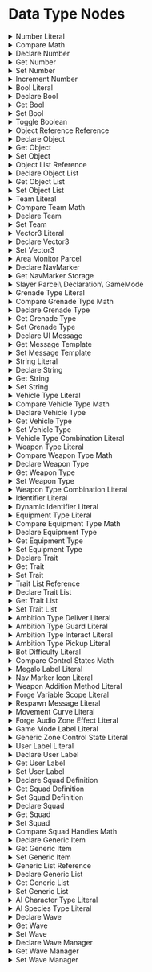 # Data Type Nodes

<details>

<summary>Number Literal</summary>

#### Output Pins

pinId: Out\
dataType: number\
IsEditableOutput: true\
settings:\
userData:

</details>

<details>

<summary>Compare Math</summary>

#### Node Rules

ruleID: RequiredNodeInput\
RequiredProperties: Operand A\
Operand B

#### Input Pins

pinId: Operand A\
dataType: number\\

pinId: Operand B\
dataType: number\\

#### Output Pins

pinId: Equal\
dataType: bool\
userData:

pinId: Greater Than\
dataType: bool\
userData:

pinId: Less Than\
dataType: bool\
userData:

**Node Category: Logic\_Compare**

</details>

<details>

<summary>Declare Number</summary>

#### Node Rules

ruleID: RequiredNodeInput\
RequiredProperties:\
Identifier\
Scope

#### Input Pins

pinId: Identifier\
dataType: identifier\\

pinId: Initial Value\
dataType: number\
settings:

pinId: Scope\
dataType: forge\_variable\_scope\
userData:

**Node Category: Variables\_Advanced**

</details>

<details>

<summary>Get Number</summary>

#### Node Rules

ruleID: RequiredNodeInput\
RequiredProperties:\
Identifier\
Scope

#### Input Pins

pinId: Identifier\
dataType: identifier\\

pinId: Scope\
dataType: forge\_variable\_scope\\

pinId: Object\
dataType: object\
settings:

#### Output Pins

pinId: Out\
dataType: number\
userData:

**Node Category: Variables\_Advanced**

</details>

<details>

<summary>Set Number</summary>

#### Node Rules

ruleID: RequiredNodeInput\
RequiredProperties:\
Identifier\
Scope

#### Input Pins

pinId: ActionStart\
dataType: execute

pinId: Identifier\
dataType: identifier\\

pinId: Value\
dataType: number\
settings:

pinId: Scope\
dataType: forge\_variable\_scope\\

pinId: Object\
dataType: object\
settings:

#### Output Pins

pinId: ActionComplete\
dataType: execute userData:

**Node Category: Variables\_Advanced**

</details>

<details>

<summary>Increment Number</summary>

#### Node Rules

ruleID: RequiredNodeInput\
RequiredProperties:\
Identifier\
Increment Value\
Scope

#### Input Pins

pinId: ActionStart\
dataType: execute

pinId: Identifier\
dataType: identifier\\

pinId: Increment Value\
dataType: number\\

pinId: Scope\
dataType: forge\_variable\_scope\\

pinId: Object\
dataType: object\
settings:

#### Output Pins

pinId: ActionComplete\
dataType: execute userData:

**Node Category: Logic**

</details>

<details>

<summary>Bool Literal</summary>

#### Output Pins

pinId: Out\
dataType: bool\
IsEditableOutput: true\
settings:\
userData:

</details>

<details>

<summary>Declare Bool</summary>

#### Node Rules

ruleID: RequiredNodeInput\
RequiredProperties:\
Identifier\
Scope

#### Input Pins

pinId: Identifier\
dataType: identifier\\

pinId: Initial Value\
dataType: bool\
settings:

pinId: Scope\
dataType: forge\_variable\_scope\
userData:

**Node Category: Variables\_Advanced**

</details>

<details>

<summary>Get Bool</summary>

#### Node Rules

ruleID: RequiredNodeInput\
RequiredProperties:\
Identifier\
Scope

#### Input Pins

pinId: Identifier\
dataType: identifier\\

pinId: Scope\
dataType: forge\_variable\_scope\\

pinId: Object\
dataType: object\
settings:

#### Output Pins

pinId: Out\
dataType: bool\
userData:

**Node Category: Variables\_Advanced**

</details>

<details>

<summary>Set Bool</summary>

#### Node Rules

ruleID: RequiredNodeInput\
RequiredProperties:\
Identifier\
Scope

#### Input Pins

pinId: ActionStart\
dataType: execute

pinId: Identifier\
dataType: identifier\\

pinId: Value\
dataType: bool\
settings:

pinId: Scope\
dataType: forge\_variable\_scope\\

pinId: Object\
dataType: object\
settings:

#### Output Pins

pinId: ActionComplete\
dataType: execute userData:

**Node Category: Variables\_Advanced**

</details>

<details>

<summary>Toggle Boolean</summary>

#### Node Rules

ruleID: RequiredNodeInput\
RequiredProperties:\
Identifier\
Scope

#### Input Pins

pinId: ActionStart\
dataType: execute

pinId: Identifier\
dataType: identifier\\

pinId: Scope\
dataType: forge\_variable\_scope\\

pinId: Object\
dataType: object\
settings:

#### Output Pins

pinId: ActionComplete\
dataType: execute userData:

**Node Category: Logic**

</details>

<details>

<summary>Object Reference Reference</summary>

#### Node Rules

ruleID: RequiredNodeInput\
RequiredProperties: EntryId

#### Output Pins

pinId: Object\
dataType: object\
userData:

EditableProperty: EntryId\
IsEditableOutput: true settings:

properties: propertyName: EntryId\
dataType: number

</details>

<details>

<summary>Declare Object</summary>

#### Node Rules

ruleID: RequiredNodeInput\
RequiredProperties:\
Identifier\
Scope

#### Input Pins

pinId: Identifier\
dataType: identifier\\

pinId: Initial Value\
dataType: object\
settings:

pinId: Scope\
dataType: forge\_variable\_scope\
userData:

**Node Category: Variables\_Advanced**

</details>

<details>

<summary>Get Object</summary>

#### Node Rules

ruleID: RequiredNodeInput\
RequiredProperties:\
Identifier\
Scope

#### Input Pins

pinId: Identifier\
dataType: identifier\\

pinId: Scope\
dataType: forge\_variable\_scope\\

pinId: Object\
dataType: object\
settings:

#### Output Pins

pinId: Out\
dataType: object\
userData:

**Node Category: Variables\_Advanced**

</details>

<details>

<summary>Set Object</summary>

#### Node Rules

ruleID: RequiredNodeInput\
RequiredProperties:\
Identifier\
Scope

#### Input Pins

pinId: ActionStart\
dataType: execute

pinId: Identifier\
dataType: identifier\\

pinId: Value\
dataType: object\
settings:

pinId: Scope\
dataType: forge\_variable\_scope\\

pinId: Object\
dataType: object\
settings:

#### Output Pins

pinId: ActionComplete\
dataType: execute userData:

**Node Category: Variables\_Advanced**

</details>

<details>

<summary>Object List Reference</summary>

#### Input Pins

pinId: Object 1\
dataType: object\
settings:\
pinId: Object 2\
dataType: object\
settings:\
pinId: Object 3\
dataType: object\
settings:\
pinId: Object 4\
dataType: object\
settings:

#### Output Pins

pinId: Object List\
dataType: object\_list\
userData:

</details>

<details>

<summary>Declare Object List</summary>

#### Node Rules

ruleID: RequiredNodeInput\
RequiredProperties:\
Identifier\
Scope

#### Input Pins

pinId: Identifier\
dataType: identifier\\

pinId: Initial Value\
dataType: object\_list\
settings: String: (ForgeCreateObjectList(nil))

pinId: Scope\
dataType: forge\_variable\_scope\
userData:

**Node Category: Variables\_Advanced**

</details>

<details>

<summary>Get Object List</summary>

#### Node Rules

ruleID: RequiredNodeInput\
RequiredProperties:\
Identifier\
Scope

#### Input Pins

pinId: Identifier\
dataType: identifier\\

pinId: Scope\
dataType: forge\_variable\_scope\\

pinId: Object\
dataType: object\
settings:

#### Output Pins

pinId: Out\
dataType: object\_list\
userData:

**Node Category: Variables\_Advanced**

</details>

<details>

<summary>Set Object List</summary>

#### Node Rules

ruleID: RequiredNodeInput\
RequiredProperties:\
Identifier\
Scope

#### Input Pins

pinId: ActionStart\
dataType: execute

pinId: Identifier\
dataType: identifier\\

pinId: Value\
dataType: object\_list\
settings:

pinId: Scope\
dataType: forge\_variable\_scope\\

pinId: Object\
dataType: object\
settings:

#### Output Pins

pinId: ActionComplete\
dataType: execute userData:

**Node Category: Variables\_Advanced**

</details>

<details>

<summary>Team Literal</summary>

#### Output Pins

pinId: Out\
dataType: team\
IsEditableOutput: true\
settings:\
userData:

</details>

<details>

<summary>Compare Team Math</summary>

#### Node Rules

ruleID: RequiredNodeInput\
RequiredProperties: Team A\
Team B

#### Input Pins

pinId: Team A\
dataType: team\\

pinId: Team B\
dataType: team\\

#### Output Pins

pinId: Equal\
dataType: bool\
userData:

**Node Category: Logic\_Compare**

</details>

<details>

<summary>Declare Team</summary>

#### Node Rules

ruleID: RequiredNodeInput\
RequiredProperties:\
Identifier\
Scope

#### Input Pins

pinId: Identifier\
dataType: identifier\\

pinId: Initial Value\
dataType: team\
settings:

pinId: Scope\
dataType: forge\_variable\_scope\
userData:

**Node Category: Variables\_Advanced\\**

#### Node Rules

ruleID: RequiredNodeInput\
RequiredProperties:\
Identifier\
Scope

Storage

#### Input Pins

pinId: Identifier\
dataType: identifier\\

pinId: Scope\
dataType: forge\_variable\_scope\\

pinId: Object\
dataType: object\
settings:

#### Output Pins

pinId: Out\
dataType: team\
userData:

**Node Category: Variables\_Advanced**

</details>

<details>

<summary>Set Team</summary>

#### Node Rules

ruleID: RequiredNodeInput\
RequiredProperties:\
Identifier\
Scope

#### Input Pins

pinId: ActionStart\
dataType: execute

pinId: Identifier\
dataType: identifier\\

pinId: Value\
dataType: team\
settings:

pinId: Scope\
dataType: forge\_variable\_scope\\

pinId: Object\
dataType: object\
settings:

#### Output Pins

pinId: ActionComplete\
dataType: execute userData:

**Node Category: Variables\_Advanced**

</details>

<details>

<summary>Vector3 Literal</summary>

#### Input Pins

pinId: X\
dataType: number\
MinRange: -1000\
MaxRange: 1000\
Step: 0.1\
settings: Float: 0pinId: Y\
dataType: number\
MinRange: -1000\
MaxRange: 1000\
Step: 0.1\
settings: Float: 0pinId: Z\
dataType: number\
MinRange: -1000\
MaxRange: 1000\
Step: 0.1\
settings: Float: 0

#### Output Pins

pinId: Out\
dataType: vector3\
userData:

</details>

<details>

<summary>Declare Vector3</summary>

#### Node Rules

ruleID: RequiredNodeInput\
RequiredProperties:\
Identifier\
Scope

#### Input Pins

pinId: Identifier\
dataType: identifier\\

pinId: Initial Value\
dataType: vector3\
settings: String: vector(0\ 0\ 0)

pinId: Scope\
dataType: forge\_variable\_scope\
userData:

**Node Category: Variables\_Advanced\\**

#### Node Rules

ruleID: RequiredNodeInput\
RequiredProperties:\
Identifier\
Scope

Storage

#### Input Pins

pinId: Identifier\
dataType: identifier\\

pinId: Scope\
dataType: forge\_variable\_scope\\

pinId: Object\
dataType: object\
settings:

#### Output Pins

pinId: Out\
dataType: vector3\
userData:

**Node Category: Variables\_Advanced**

</details>

<details>

<summary>Set Vector3</summary>

#### Node Rules

ruleID: RequiredNodeInput\
RequiredProperties:\
Identifier\
Scope

#### Input Pins

pinId: ActionStart\
dataType: execute

pinId: Identifier\
dataType: identifier\\

pinId: Value\
dataType: vector3\
settings:

pinId: Scope\
dataType: forge\_variable\_scope\\

pinId: Object\
dataType: object\
settings:

#### Output Pins

pinId: ActionComplete\
dataType: execute userData:

**Node Category: Variables\_Advanced**

</details>

<details>

<summary>Area Monitor Parcel</summary>

#### Node Rules

ruleID: RequiredNodeInput\
RequiredProperties: Object

#### Input Pins

pinId: Object\
dataType: object\\

#### Output Pins

pinId: AreaMonitor\
dataType: area\_monitor\
userData: userData:

</details>

<details>

<summary>Declare NavMarker</summary>

#### Node Rules

ruleID: RequiredNodeInput\
RequiredProperties: Identifier

#### Input Pins

pinId: Identifier\
dataType: identifier\\

#### Output Pins

pinId: Out\
dataType: nav\_marker\
userData:

properties: propertyName: IconIndex\
dataType: number\
settings: String: 1 userData:

**Node Category: UI\_Nav\_Markers**

</details>

<details>

<summary>Get NavMarker Storage</summary>

#### Node Rules

ruleID: ValidUserIdentifier\
IdentifierKey: Identifier\
DeclarationNodeType: Declare NavMarker

ruleID: RequiredNodeInput\
RequiredProperties: Identifier

#### Input Pins

pinId: Identifier\
dataType: identifier\\

#### Output Pins

pinId: Out\
dataType: nav\_marker\
userData:

**Node Category: Unused**

</details>

<details>

<summary>Slayer Parcel\ Declaration\ GameMode</summary>

#### Output Pins

pinId: Slayer\
dataType: mode\_slayer\
userData:\
userData:

#### Node Category: Unused

</details>

<details>

<summary>Grenade Type Literal</summary>

#### Output Pins

pinId: Out\
dataType: grenade\_type\
IsEditableOutput: true\
settings:\
userData:

</details>

<details>

<summary>Compare Grenade Type Math</summary>

#### Node Rules

ruleID: RequiredNodeInput\
RequiredProperties: Grenade Type A\
Grenade Type B

#### Input Pins

pinId: Grenade Type A\
dataType: grenade\_type\\

pinId: Grenade Type B\
dataType: grenade\_type\\

#### Output Pins

pinId: Equal\
dataType: bool\
userData:

**Node Category: Logic\_Compare**

</details>

<details>

<summary>Declare Grenade Type</summary>

#### Node Rules

ruleID: RequiredNodeInput\
RequiredProperties:\
Identifier\
Scope

#### Input Pins

pinId: Identifier\
dataType: identifier\\

pinId: Initial Value\
dataType: grenade\_type\
settings:

pinId: Scope\
dataType: forge\_variable\_scope\
userData:

**Node Category: Variables\_Advanced**

</details>

<details>

<summary>Get Grenade Type</summary>

#### Node Rules

ruleID: RequiredNodeInput\
RequiredProperties:\
Identifier\
Scope

#### Input Pins

pinId: Identifier\
dataType: identifier\\

pinId: Scope\
dataType: forge\_variable\_scope\\

pinId: Object\
dataType: object\
settings:

#### Output Pins

pinId: Out\
dataType: grenade\_type\
userData:

**Node Category: Variables\_Advanced**

</details>

<details>

<summary>Set Grenade Type</summary>

#### Node Rules

ruleID: RequiredNodeInput\
RequiredProperties:\
Identifier\
Scope

#### Input Pins

pinId: ActionStart\
dataType: execute

pinId: Identifier\
dataType: identifier\\

pinId: Value\
dataType: grenade\_type\
settings:

pinId: Scope\
dataType: forge\_variable\_scope\\

pinId: Object\
dataType: object\
settings:

#### Output Pins

pinId: ActionComplete\
dataType: execute userData:

**Node Category: Variables\_Advanced**

</details>

<details>

<summary>Declare UI Message</summary>

#### Node Rules

ruleID: RequiredNodeInput\
RequiredProperties:\
Identifier\
Scope

#### Input Pins

pinId: Identifier\
dataType: identifier\\

pinId: Initial Value\
dataType: ui\_message\
settings:

pinId: Scope\
dataType: forge\_variable\_scope\
userData:

**Node Category: Variables\_Advanced**

</details>

<details>

<summary>Get Message Template</summary>

#### Node Rules

ruleID: RequiredNodeInput\
RequiredProperties:\
Identifier\
Scope

#### Input Pins

pinId: Identifier\
dataType: identifier\\

pinId: Scope\
dataType: forge\_variable\_scope\\

pinId: Object\
dataType: object\
settings:

#### Output Pins

pinId: Out\
dataType: ui\_message\
userData:

**Node Category: Variables\_Advanced**

</details>

<details>

<summary>Set Message Template</summary>

#### Node Rules

ruleID: RequiredNodeInput\
RequiredProperties:\
Identifier\
Scope

#### Input Pins

pinId: ActionStart\
dataType: execute

pinId: Identifier\
dataType: identifier\\

pinId: Value\
dataType: ui\_message\
settings:

pinId: Scope\
dataType: forge\_variable\_scope\\

pinId: Object\
dataType: object\
settings:

#### Output Pins

pinId: ActionComplete\
dataType: execute userData:

**Node Category: Variables\_Advanced**

</details>

<details>

<summary>String Literal</summary>

#### Output Pins

pinId: Out\
dataType: string\_id\
IsEditableOutput: true\
settings:\
userData:

</details>

<details>

<summary>Declare String</summary>

#### Node Rules

ruleID: RequiredNodeInput\
RequiredProperties:\
Identifier\
Scope

#### Input Pins

pinId: Identifier\
dataType: identifier\\

pinId: Initial Value\
dataType: string\_id\
settings:

pinId: Scope\
dataType: forge\_variable\_scope\
userData:

**Node Category: Variables\_Advanced**

</details>

<details>

<summary>Get String</summary>

#### Node Rules

ruleID: RequiredNodeInput\
RequiredProperties:\
Identifier\
Scope

#### Input Pins

pinId: Identifier\
dataType: identifier\\

pinId: Scope\
dataType: forge\_variable\_scope\\

pinId: Object\
dataType: object\
settings:

#### Output Pins

pinId: Out\
dataType: string\_id\
userData:

**Node Category: Variables\_Advanced**

</details>

<details>

<summary>Set String</summary>

#### Node Rules

ruleID: RequiredNodeInput\
RequiredProperties:\
Identifier\
Scope

#### Input Pins

pinId: ActionStart\
dataType: execute

pinId: Identifier\
dataType: identifier\\

pinId: Value\
dataType: string\_id\
settings:

pinId: Scope\
dataType: forge\_variable\_scope\\

pinId: Object\
dataType: object\
settings:

#### Output Pins

pinId: ActionComplete\
dataType: execute userData:

**Node Category: Variables\_Advanced**

</details>

<details>

<summary>Vehicle Type Literal</summary>

#### Output Pins

pinId: Out\
dataType: vehicle\_type\
IsEditableOutput: true\
settings:\
userData:

</details>

<details>

<summary>Compare Vehicle Type Math</summary>

#### Node Rules

ruleID: RequiredNodeInput\
RequiredProperties: Vehicle Type A\
Vehicle Type B

#### Input Pins

pinId: Vehicle Type A\
dataType: vehicle\_type\\

pinId: Vehicle Type B\
dataType: vehicle\_type\\

#### Output Pins

pinId: Equal\
dataType: bool\
userData:

**Node Category: Logic\_Compare**

</details>

<details>

<summary>Declare Vehicle Type</summary>

#### Node Rules

ruleID: RequiredNodeInput\
RequiredProperties:\
Identifier\
Scope

#### Input Pins

pinId: Identifier\
dataType: identifier\\

pinId: Initial Value\
dataType: vehicle\_type\
settings:

pinId: Scope\
dataType: forge\_variable\_scope\
userData:

**Node Category: Variables\_Advanced**

</details>

<details>

<summary>Get Vehicle Type</summary>

#### Node Rules

ruleID: RequiredNodeInput\
RequiredProperties:\
Identifier\
Scope

#### Input Pins

pinId: Identifier\
dataType: identifier\\

pinId: Scope\
dataType: forge\_variable\_scope\\

pinId: Object\
dataType: object\
settings:

#### Output Pins

pinId: Out\
dataType: vehicle\_type\
userData:

**Node Category: Variables\_Advanced**

</details>

<details>

<summary>Set Vehicle Type</summary>

#### Node Rules

ruleID: RequiredNodeInput\
RequiredProperties:\
Identifier\
Scope

#### Input Pins

pinId: ActionStart\
dataType: execute

pinId: Identifier\
dataType: identifier\\

pinId: Value\
dataType: vehicle\_type\
settings:

pinId: Scope\
dataType: forge\_variable\_scope\\

pinId: Object\
dataType: object\
settings:

#### Output Pins

pinId: ActionComplete\
dataType: execute userData:

**Node Category: Variables\_Advanced**

</details>

<details>

<summary>Vehicle Type Combination Literal</summary>

#### Node Rules

ruleID: RequiredNodeInput\
RequiredProperties: Base Vehicle\
Configuration

#### Input Pins

pinId: Base Vehicle\
dataType: vehicle\_type\\

pinId: Configuration\
dataType: vehicle\_type\\

#### Output Pins

pinId: Out\
dataType: vehicle\_type\
userData:

**Node Category: Unused**

</details>

<details>

<summary>Weapon Type Literal</summary>

#### Output Pins

pinId: Out\
dataType: weapon\_type\
IsEditableOutput: true\
settings:\
userData:

</details>

<details>

<summary>Compare Weapon Type Math</summary>

#### Node Rules

ruleID: RequiredNodeInput\
RequiredProperties: Weapon Type A\
Weapon Type B

#### Input Pins

pinId: Weapon Type A\
dataType: weapon\_type\\

pinId: Weapon Type B\
dataType: weapon\_type\\

#### Output Pins

pinId: Equal\
dataType: bool\
userData:

**Node Category: Logic\_Compare**

</details>

<details>

<summary>Declare Weapon Type</summary>

#### Node Rules

ruleID: RequiredNodeInput\
RequiredProperties:\
Identifier\
Scope

#### Input Pins

pinId: Identifier\
dataType: identifier\\

pinId: Initial Value\
dataType: weapon\_type\
settings:

pinId: Scope\
dataType: forge\_variable\_scope\
userData:

**Node Category: Variables\_Advanced**

</details>

<details>

<summary>Get Weapon Type</summary>

#### Node Rules

ruleID: RequiredNodeInput\
RequiredProperties:\
Identifier\
Scope

#### Input Pins

pinId: Identifier\
dataType: identifier\\

pinId: Scope\
dataType: forge\_variable\_scope\\

pinId: Object\
dataType: object\
settings:

#### Output Pins

pinId: Out\
dataType: weapon\_type\
userData:

**Node Category: Variables\_Advanced**

</details>

<details>

<summary>Set Weapon Type</summary>

#### Node Rules

ruleID: RequiredNodeInput\
RequiredProperties:\
Identifier\
Scope

#### Input Pins

pinId: ActionStart\
dataType: execute

pinId: Identifier\
dataType: identifier\\

pinId: Value\
dataType: weapon\_type\
settings:

pinId: Scope\
dataType: forge\_variable\_scope\\

pinId: Object\
dataType: object\
settings:

#### Output Pins

pinId: ActionComplete\
dataType: execute userData:

**Node Category: Variables\_Advanced**

</details>

<details>

<summary>Weapon Type Combination Literal</summary>

#### Node Rules

ruleID: RequiredNodeInput\
RequiredProperties: Base Weapon\
Configuration

#### Input Pins

pinId: Base Weapon\
dataType: base\_weapon\_type\\

pinId: Configuration\
dataType: variant\_weapon\_type\\

#### Output Pins

pinId: Out\
dataType: weapon\_type\
userData:

</details>

<details>

<summary>Identifier Literal</summary>

#### Output Pins

pinId: Identifier\
dataType: identifier\
userData:IsEditableOutput: true\
settings: String:

</details>

<details>

<summary>Dynamic Identifier Literal</summary>

#### Node Rules

ruleID: RequiredNodeInput\
RequiredProperties:\
Identifier\
Number

#### Input Pins

pinId: Identifier\
dataType: identifier\\

pinId: Number\
dataType: number\
Step: 1.0

#### Output Pins

pinId: New Identifier\
dataType: identifier\
userData: settings: String:

**Node Category: Unused**

</details>

<details>

<summary>Equipment Type Literal</summary>

#### Output Pins

pinId: Out\
dataType: equipment\_type\
userData:IsEditableOutput: true\
settings:

</details>

<details>

<summary>Compare Equipment Type Math</summary>

#### Node Rules

ruleID: RequiredNodeInput\
RequiredProperties: Equipment Type A\
Equipment Type B

#### Input Pins

pinId: Equipment Type A\
dataType: equipment\_type\\

pinId: Equipment Type B\
dataType: equipment\_type\\

#### Output Pins

pinId: Equal\
dataType: bool\
userData:

**Node Category: Logic\_Compare**

</details>

<details>

<summary>Declare Equipment Type</summary>

#### Node Rules

ruleID: RequiredNodeInput\
RequiredProperties:\
Identifier\
Scope

#### Input Pins

pinId: Identifier\
dataType: identifier\\

pinId: Initial Value\
dataType: equipment\_type\
settings:

pinId: Scope\
dataType: forge\_variable\_scope\
userData:

**Node Category: Variables\_Advanced**

</details>

<details>

<summary>Get Equipment Type</summary>

#### Node Rules

ruleID: RequiredNodeInput\
RequiredProperties:\
Identifier\
Scope

#### Input Pins

pinId: Identifier\
dataType: identifier\\

pinId: Scope\
dataType: forge\_variable\_scope\\

pinId: Object\
dataType: object\
settings:

#### Output Pins

pinId: Out\
dataType: equipment\_type\
userData:

**Node Category: Variables\_Advanced**

</details>

<details>

<summary>Set Equipment Type</summary>

#### Node Rules

ruleID: RequiredNodeInput\
RequiredProperties:\
Identifier\
Scope

#### Input Pins

pinId: ActionStart\
dataType: execute

pinId: Identifier\
dataType: identifier\\

pinId: Value\
dataType: equipment\_type\
settings:

pinId: Scope\
dataType: forge\_variable\_scope\\

pinId: Object\
dataType: object\
settings:

#### Output Pins

pinId: ActionComplete\
dataType: execute userData:

**Node Category: Variables\_Advanced**

</details>

<details>

<summary>Declare Trait</summary>

#### Node Rules

ruleID: RequiredNodeInput\
RequiredProperties:\
Identifier\
Scope

#### Input Pins

pinId: Identifier\
dataType: identifier\\

pinId: Initial Value\
dataType: forge\_trait\
settings:

pinId: Scope\
dataType: forge\_variable\_scope\
userData:

**Node Category: Unused**

</details>

<details>

<summary>Get Trait</summary>

#### Node Rules

ruleID: RequiredNodeInput\
RequiredProperties:\
Identifier\
Scope

#### Input Pins

pinId: Identifier\
dataType: identifier\\

pinId: Scope\
dataType: forge\_variable\_scope\\

pinId: Object\
dataType: object\
settings:

#### Output Pins

pinId: Out\
dataType: forge\_trait\
userData:

**Node Category: Unused**

</details>

<details>

<summary>Set Trait</summary>

#### Node Rules

ruleID: RequiredNodeInput\
RequiredProperties:\
Identifier\
Scope

#### Input Pins

pinId: ActionStart\
dataType: execute

pinId: Identifier\
dataType: identifier\\

pinId: Value\
dataType: forge\_trait\
settings:

pinId: Scope\
dataType: forge\_variable\_scope\\

pinId: Object\
dataType: object\
settings:

#### Output Pins

pinId: ActionComplete\
dataType: execute userData:

**Node Category: Unused**

</details>

<details>

<summary>Trait List Reference</summary>

#### Input Pins

pinId: Trait A\
dataType: forge\_trait\
settings:\
pinId: Trait B\
dataType: forge\_trait\
settings:\
pinId: Trait C\
dataType: forge\_trait\
settings:\
pinId: Trait D\
dataType: forge\_trait\
settings:

#### Output Pins

pinId: Trait List\
dataType: trait\_list\
userData:

#### Node Category: Players\_Traits

</details>

<details>

<summary>Declare Trait List</summary>

#### Node Rules

ruleID: RequiredNodeInput\
RequiredProperties:\
Identifier\
Scope

#### Input Pins

pinId: Identifier\
dataType: identifier\\

pinId: Initial Value\
dataType: trait\_list\
settings: String: (ForgeAddTraitsToTraitList(nil))

pinId: Scope\
dataType: forge\_variable\_scope\
userData:

**Node Category: Unused**

</details>

<details>

<summary>Get Trait List</summary>

#### Node Rules

ruleID: RequiredNodeInput\
RequiredProperties:\
Identifier\
Scope

#### Input Pins

pinId: Identifier\
dataType: identifier\\

pinId: Scope\
dataType: forge\_variable\_scope\\

pinId: Object\
dataType: object\
settings:

#### Output Pins

pinId: Out\
dataType: trait\_list\
userData:

**Node Category: Unused**

</details>

<details>

<summary>Set Trait List</summary>

#### Node Rules

ruleID: RequiredNodeInput\
RequiredProperties:\
Identifier\
Scope

#### Input Pins

pinId: ActionStart\
dataType: execute

pinId: Identifier\
dataType: identifier\\

pinId: Value\
dataType: trait\_list\
settings:

pinId: Scope\
dataType: forge\_variable\_scope\\

pinId: Object\
dataType: object\
settings:

#### Output Pins

pinId: ActionComplete\
dataType: execute userData:

**Node Category: Unused**

</details>

<details>

<summary>Ambition Type Deliver Literal</summary>

#### Output Pins

pinId: Out\
dataType: bot\_ambition\_type\
userData:IsEditableOutput: falseNode Category: Unused

</details>

<details>

<summary>Ambition Type Guard Literal</summary>

#### Output Pins

pinId: Out\
dataType: bot\_ambition\_type\
userData:IsEditableOutput: falseNode Category: Unused

</details>

<details>

<summary>Ambition Type Interact Literal</summary>

#### Output Pins

pinId: Out\
dataType: bot\_ambition\_type\
userData:IsEditableOutput: falseNode Category: Unused

</details>

<details>

<summary>Ambition Type Pickup Literal</summary>

#### Output Pins

pinId: Out\
dataType: bot\_ambition\_type\
userData:IsEditableOutput: falseNode Category: Unused

</details>

<details>

<summary>Bot Difficulty Literal</summary>

#### Output Pins

pinId: Out\
dataType: bot\_difficulty\
userData:IsEditableOutput: truesettings

#### Node Category: Bots

</details>

<details>

<summary>Compare Control States Math</summary>

#### Node Rules

ruleID: RequiredNodeInput\
RequiredProperties: Control State A\
Control State B

#### Input Pins

pinId: Control State A\
dataType: generic\_zone\_control\_state\\

pinId: Control State B\
dataType: generic\_zone\_control\_state\\

#### Output Pins

pinId: Equal\
dataType: bool\
userData:

**Node Category: Logic\_Compare**

</details>

<details>

<summary>Megalo Label Literal</summary>

#### Output Pins

pinId: Out\
dataType: megalo\_label\
IsEditableOutput: true\
settings:\
userData:

#### Node Category: Variables\_Enums

</details>

<details>

<summary>Nav Marker Icon Literal</summary>

#### Output Pins

pinId: Out\
dataType: nav\_marker\_icon\
IsEditableOutput: true\
settings:\
userData:

#### Node Category: Unused

</details>

<details>

<summary>Weapon Addition Method Literal</summary>

#### Output Pins

pinId: Out\
dataType: weapon\_addition\_method\
IsEditableOutput: true\
settings:\
userData:

#### Node Category: Variables\_Enums

</details>

<details>

<summary>Forge Variable Scope Literal</summary>

#### Output Pins

pinId: Out\
dataType: forge\_variable\_scope\
IsEditableOutput: true\
settings:\
userData:

#### Node Category: Variables\_Enums

</details>

<details>

<summary>Respawn Message Literal</summary>

#### Output Pins

pinId: Out\
dataType: respawn\_message\
IsEditableOutput: true\
settings:\
userData:

#### Node Category: Variables\_Enums

</details>

<details>

<summary>Movement Curve Literal</summary>

#### Output Pins

pinId: Out\
dataType: curve\_built\_in\
IsEditableOutput: true\
settings: String: CURVE\_BUILT\_IN.NoneuserData:

#### Node Category: Variables\_Enums

</details>

<details>

<summary>Forge Audio Zone Effect Literal</summary>

#### Output Pins

pinId: Out\
dataType: forge\_audio\_zone\_effect\
IsEditableOutput: true\
settings: Float: 0userData:

#### Node Category: Variables\_Enums

</details>

<details>

<summary>Game Mode Label Literal</summary>

#### Output Pins

pinId: Out\
dataType: game\_mode\_label\
IsEditableOutput: true\
settings:\
userData:

#### Node Category: Variables\_Enums

</details>

<details>

<summary>Generic Zone Control State Literal</summary>

#### Output Pins

pinId: Out\
dataType: generic\_zone\_control\_state\
IsEditableOutput: true\
settings:\
userData:

#### Node Category: Variables\_Enums

</details>

<details>

<summary>User Label Literal</summary>

#### Output Pins

pinId: Out\
dataType: user\_label\
IsEditableOutput: true\
settings:\
userData:

</details>

<details>

<summary>Declare User Label</summary>

#### Node Rules

ruleID: RequiredNodeInput\
RequiredProperties:\
Identifier\
Scope

#### Input Pins

pinId: Identifier\
dataType: identifier\\

pinId: Initial Value\
dataType: user\_label\
settings:

pinId: Scope\
dataType: forge\_variable\_scope\
userData:

**Node Category: Variables\_Advanced**

</details>

<details>

<summary>Get User Label</summary>

#### Node Rules

ruleID: RequiredNodeInput\
RequiredProperties:\
Identifier\
Scope

#### Input Pins

pinId: Identifier\
dataType: identifier\\

pinId: Scope\
dataType: forge\_variable\_scope\\

pinId: Object\
dataType: object\
settings:

#### Output Pins

pinId: Out\
dataType: user\_label\
userData:

**Node Category: Variables\_Advanced**

</details>

<details>

<summary>Set User Label</summary>

#### Node Rules

ruleID: RequiredNodeInput\
RequiredProperties:\
Identifier\
Scope

#### Input Pins

pinId: ActionStart\
dataType: execute

pinId: Identifier\
dataType: identifier\\

pinId: Value\
dataType: user\_label\
settings:

pinId: Scope\
dataType: forge\_variable\_scope\\

pinId: Object\
dataType: object\
settings:

#### Output Pins

pinId: ActionComplete\
dataType: execute userData:

**Node Category: Variables\_Advanced**

</details>

<details>

<summary>Declare Squad Definition</summary>

#### Node Rules

ruleID: RequiredNodeInput\
RequiredProperties:\
Identifier\
Scope

#### Input Pins

pinId: Identifier\
dataType: identifier\\

pinId: Initial Value\
dataType: ai\_squad\_definition\
settings:

pinId: Scope\
dataType: forge\_variable\_scope\
userData:

**Node Category: Variables\_Advanced**

</details>

<details>

<summary>Get Squad Definition</summary>

#### Node Rules

ruleID: RequiredNodeInput\
RequiredProperties:\
Identifier\
Scope

#### Input Pins

pinId: Identifier\
dataType: identifier\\

pinId: Scope\
dataType: forge\_variable\_scope\\

pinId: Object\
dataType: object\
settings:

#### Output Pins

pinId: Out\
dataType: ai\_squad\_definition\
userData:

**Node Category: Variables\_Advanced**

</details>

<details>

<summary>Set Squad Definition</summary>

#### Node Rules

ruleID: RequiredNodeInput\
RequiredProperties:\
Identifier\
Scope

#### Input Pins

pinId: ActionStart\
dataType: execute

pinId: Identifier\
dataType: identifier\\

pinId: Value\
dataType: ai\_squad\_definition\
settings:

pinId: Scope\
dataType: forge\_variable\_scope\\

pinId: Object\
dataType: object\
settings:

#### Output Pins

pinId: ActionComplete\
dataType: execute userData:

**Node Category: Variables\_Advanced**

</details>

<details>

<summary>Declare Squad</summary>

#### Node Rules

ruleID: RequiredNodeInput\
RequiredProperties:\
Identifier\
Scope

#### Input Pins

pinId: Identifier\
dataType: identifier\\

pinId: Initial Value\
dataType: ai\_squad\
settings:

pinId: Scope\
dataType: forge\_variable\_scope\
userData:

**Node Category: Variables\_Advanced**

</details>

<details>

<summary>Get Squad</summary>

#### Node Rules

ruleID: RequiredNodeInput\
RequiredProperties:\
Identifier\
Scope

#### Input Pins

pinId: Identifier\
dataType: identifier\\

pinId: Scope\
dataType: forge\_variable\_scope\\

pinId: Object\
dataType: object\
settings:

#### Output Pins

pinId: Out\
dataType: ai\_squad\
userData:

**Node Category: Variables\_Advanced**

</details>

<details>

<summary>Set Squad</summary>

#### Node Rules

ruleID: RequiredNodeInput\
RequiredProperties:\
Identifier\
Scope

#### Input Pins

pinId: ActionStart\
dataType: execute

pinId: Identifier\
dataType: identifier\\

pinId: Value\
dataType: ai\_squad\
settings:

pinId: Scope\
dataType: forge\_variable\_scope\\

pinId: Object\
dataType: object\
settings:

#### Output Pins

pinId: ActionComplete\
dataType: execute userData:

**Node Category: Variables\_Advanced**

</details>

<details>

<summary>Compare Squad Handles Math</summary>

#### Node Rules

ruleID: RequiredNodeInput\
RequiredProperties: Squad A\
Squad B

#### Input Pins

pinId: Squad A\
dataType: ai\_squad\\

pinId: Squad B\
dataType: ai\_squad\\

#### Output Pins

pinId: Equal\
dataType: bool\
userData:

**Node Category: Logic\_Compare**

</details>

<details>

<summary>Declare Generic Item</summary>

#### Node Rules

ruleID: RequiredNodeInput\
RequiredProperties:\
Identifier\
Scope

#### Input Pins

pinId: Identifier\
dataType: identifier\\

pinId: Initial Value\
dataType: any\
settings:

pinId: Scope\
dataType: forge\_variable\_scope\
userData:

**Node Category: Generic\_Lists**

</details>

<details>

<summary>Get Generic Item</summary>

#### Node Rules

ruleID: RequiredNodeInput\
RequiredProperties:\
Identifier\
Scope

#### Input Pins

pinId: Identifier\
dataType: identifier\\

pinId: Scope\
dataType: forge\_variable\_scope\\

pinId: Object\
dataType: object\
settings:

#### Output Pins

pinId: Out\
dataType: generic\_item\
userData:

**Node Category: Generic\_Lists**

</details>

<details>

<summary>Set Generic Item</summary>

#### Node Rules

ruleID: RequiredNodeInput\
RequiredProperties:\
Identifier\
Scope

#### Input Pins

pinId: ActionStart\
dataType: execute

pinId: Identifier\
dataType: identifier\\

pinId: Value\
dataType: any\
settings:

pinId: Scope\
dataType: forge\_variable\_scope\\

pinId: Object\
dataType: object\
settings:

#### Output Pins

pinId: ActionComplete\
dataType: execute userData:

**Node Category: Generic\_Lists**

</details>

<details>

<summary>Generic List Reference</summary>

#### Input Pins

pinId: Any A\
dataType: any\
settings:\
pinId: Any B\
dataType: any\
settings:\
pinId: Any C\
dataType: any\
settings:\
pinId: Allow Duplicates\
dataType: bool\
settings: String: false

#### Output Pins

pinId: Generic List\
dataType: generic\_list\
userData:

#### Node Category: Generic\_Lists

</details>

<details>

<summary>Declare Generic List</summary>

#### Node Rules

ruleID: RequiredNodeInput\
RequiredProperties:\
Identifier\
Scope

#### Input Pins

pinId: Identifier\
dataType: identifier\\

pinId: Initial Value\
dataType: any\
settings:

pinId: Scope\
dataType: forge\_variable\_scope\
userData:

**Node Category: Generic\_Lists**

</details>

<details>

<summary>Get Generic List</summary>

#### Node Rules

ruleID: RequiredNodeInput\
RequiredProperties:\
Identifier\
Scope

#### Input Pins

pinId: Identifier\
dataType: identifier\\

pinId: Scope\
dataType: forge\_variable\_scope\\

pinId: Object\
dataType: object\
settings:

#### Output Pins

pinId: Out\
dataType: generic\_list\
userData:

**Node Category: Generic\_Lists**

</details>

<details>

<summary>Set Generic List</summary>

#### Node Rules

ruleID: RequiredNodeInput\
RequiredProperties:\
Identifier\
Scope

#### Input Pins

pinId: ActionStart\
dataType: execute

pinId: Identifier\
dataType: identifier\\

pinId: Value\
dataType: any\
settings:

pinId: Scope\
dataType: forge\_variable\_scope\\

pinId: Object\
dataType: object\
settings:

#### Output Pins

pinId: ActionComplete\
dataType: execute userData:

**Node Category: Generic\_Lists**

</details>

<details>

<summary>AI Character Type Literal</summary>

#### Output Pins

pinId: Out\
dataType: ai\_character\_type\
IsEditableOutput: true\
settings:\
userData:

#### Node Category: Variables\_Enums

</details>

<details>

<summary>AI Species Type Literal</summary>

#### Output Pins

pinId: Out\
dataType: ai\_species\_type\
IsEditableOutput: true\
settings:\
userData:

#### Node Category: Variables\_Enums

</details>

<details>

<summary>Declare Wave</summary>

#### Node Rules

ruleID: RequiredNodeInput\
RequiredProperties:\
Identifier\
Scope

#### Input Pins

pinId: Identifier\
dataType: identifier\\

pinId: Initial Value\
dataType: ai\_wave\
settings:

pinId: Scope\
dataType: forge\_variable\_scope\
userData:

**Node Category: Variables\_Advanced**

</details>

<details>

<summary>Get Wave</summary>

#### Node Rules

ruleID: RequiredNodeInput\
RequiredProperties:\
Identifier\
Scope

#### Input Pins

pinId: Identifier\
dataType: identifier\\

pinId: Scope\
dataType: forge\_variable\_scope\\

pinId: Object\
dataType: object\
settings:

#### Output Pins

pinId: Out\
dataType: ai\_wave\
userData:

**Node Category: Variables\_Advanced**

</details>

<details>

<summary>Set Wave</summary>

#### Node Rules

ruleID: RequiredNodeInput\
RequiredProperties:\
Identifier\
Scope

#### Input Pins

pinId: ActionStart\
dataType: execute

pinId: Identifier\
dataType: identifier\\

pinId: Value\
dataType: ai\_wave\
settings:

pinId: Scope\
dataType: forge\_variable\_scope\\

pinId: Object\
dataType: object\
settings:

#### Output Pins

pinId: ActionComplete\
dataType: execute userData:

**Node Category: Variables\_Advanced**

</details>

<details>

<summary>Declare Wave Manager</summary>

#### Node Rules

ruleID: RequiredNodeInput\
RequiredProperties:\
Identifier\
Scope

#### Input Pins

pinId: Identifier\
dataType: identifier\\

pinId: Initial Value\
dataType: ai\_wave\_manager\
settings:

pinId: Scope\
dataType: forge\_variable\_scope\
userData:

**Node Category: Variables\_Advanced**

</details>

<details>

<summary>Get Wave Manager</summary>

#### Node Rules

ruleID: RequiredNodeInput\
RequiredProperties:\
Identifier\
Scope

#### Input Pins

pinId: Identifier\
dataType: identifier\\

pinId: Scope\
dataType: forge\_variable\_scope\\

pinId: Object\
dataType: object\
settings:

#### Output Pins

pinId: Out\
dataType: ai\_wave\_manager\
userData:

**Node Category: Variables\_Advanced**

</details>

<details>

<summary>Set Wave Manager</summary>

#### Node Rules

ruleID: RequiredNodeInput\
RequiredProperties:\
Identifier\
Scope

#### Input Pins

pinId: ActionStart\
dataType: execute

pinId: Identifier\
dataType: identifier\\

pinId: Value\
dataType: ai\_wave\_manager\
settings:

pinId: Scope\
dataType: forge\_variable\_scope\\

pinId: Object\
dataType: object\
settings:

</details>
